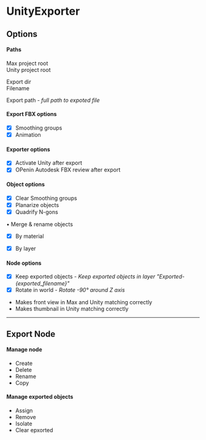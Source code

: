 # UnityExporter  

## Options  

#### Paths  

Max project root  
Unity project root  

Export dir  
Filename  

Export path - _full path to expoted file_  

#### Export FBX options  
- [x] Smoothing groups  
- [x] Animation  

#### Exporter options  
- [x] Activate Unity after export  
- [x] OPenin Autodesk FBX review after export  

####  Object options  
- [x] Clear Smoothing groups  
- [x] Planarize objects  
- [x] Quadrify N-gons  

• Merge & rename objects  

- [x] By material  
- [x] By layer  


#### Node options  
- [x] Keep exported objects - _Keep exported objects in layer "Exported-{exported_\__filename}"_  
- [x] Rotate in world  - _Rotate -90° around Z axis_  
- Makes front view in Max and Unity matching correctly  
- Makes thumbnail in Unity matching correctly  


-----------------------------  

## Export Node  

#### Manage node  

- Create  
- Delete  
- Rename  
- Copy  

#### Manage exported objects  
- Assign  
- Remove  
- Isolate  
- Clear epxorted  